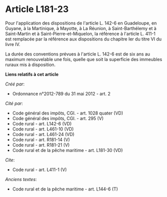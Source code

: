 # Article L181-23

Pour l'application des dispositions de l'article L. 142-6 en Guadeloupe, en Guyane, à la Martinique, à Mayotte, à La Réunion,
à Saint-Barthélemy et à Saint-Martin et à Saint-Pierre-et-Miquelon, la référence à l'article L. 411-1 est remplacée par la
référence aux dispositions du chapitre Ier du titre VI du livre IV. 

La durée des conventions prévues à l'article L. 142-6 est de six ans au maximum renouvelable une fois, quelle que soit la
superficie des immeubles ruraux mis à disposition.

**Liens relatifs à cet article**

_Créé par_:

  - Ordonnance n°2012-789 du 31 mai 2012 - art. 2

_Cité par_:

  - Code général des impôts, CGI. - art. 1028 quater (VD)
  - Code général des impôts, CGI. - art. 295 (V)
  - Code rural - art. L142-6 (VD)
  - Code rural - art. L461-10 (VD)
  - Code rural - art. L461-24 (VD)
  - Code rural - art. R181-14 (V)
  - Code rural - art. R181-21 (V)
  - Code rural et de la pêche maritime - art. L181-30 (VD)

_Cite_:

  - Code rural - art. L411-1 (V)

_Anciens textes_:

  - Code rural et de la pêche maritime - art. L144-6 (T)
